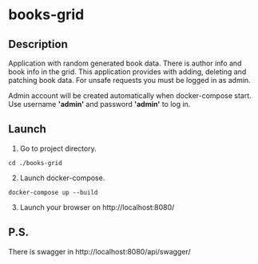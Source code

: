 # books-grid

## Description
Application with random generated book data. There is
author info and book info in the grid. This application provides with adding,
deleting and patching book data. For unsafe requests you must be logged in as admin.

Admin account will be created automatically when docker-compose start.
Use username **'admin'** and password **'admin'** to log in.

## Launch

1. Go to project directory.

`cd ./books-grid`

2. Launch docker-compose.

`docker-compose up --build`

3. Launch your browser on http://localhost:8080/
 
## P.S.
There is swagger in http://localhost:8080/api/swagger/
